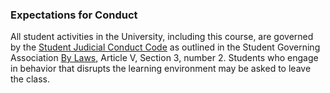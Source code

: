 ### Expectations for Conduct

All student activities in the University, including this course, are governed by the [Student Judicial Conduct Code](http://www.k-state.edu/sga/judicial/) as outlined in the Student Governing Association [By Laws](https://www.k-state.edu/provost/resources/teaching/syllabi-statements/KSU-SGA-By-Laws-Fall-2021.pdf), Article V, Section 3, number 2. Students who engage in behavior that disrupts the learning environment may be asked to leave the class.

<!-- Updated Spring 2024 -->